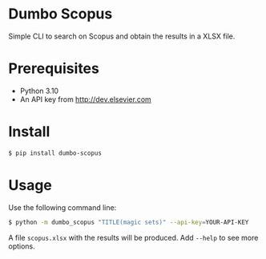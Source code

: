 # Dumbo Scopus

Simple CLI to search on Scopus and obtain the results in a XLSX file.


# Prerequisites

- Python 3.10
- An API key from http://dev.elsevier.com


# Install

```bash
$ pip install dumbo-scopus
```


# Usage

Use the following command line:
```bash
$ python -m dumbo_scopus "TITLE(magic sets)" --api-key=YOUR-API-KEY
```

A file `scopus.xlsx` with the results will be produced.
Add `--help` to see more options.
